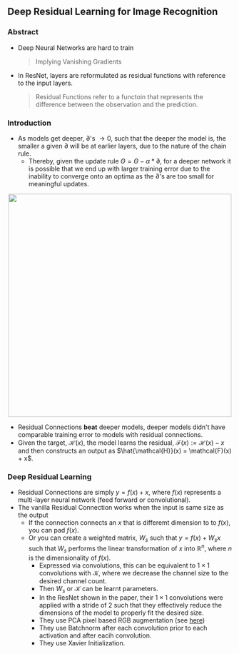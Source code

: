 ## Deep Residual Learning for Image Recognition

### Abstract

- Deep Neural Networks are hard to train

    > Implying Vanishing Gradients

- In ResNet, layers are reformulated as residual functions with reference to the input layers.

    > Residual Functions refer to a functoin that represents the difference between the observation and the prediction.

### Introduction

- As models get deeper, $∂$'s $\rightarrow 0$, such that the deeper the model is, the smaller a given $∂$ will be at earlier layers, due to the nature of the chain rule. 
  - Thereby, given the update rule $\Theta = \Theta - \alpha * ∂$, for a deeper network it is possible that we end up with larger training error due to the inability to converge onto an optima as the $∂$'s are too small for meaningful updates.

<div align = 'center'>  
<img width = 500 src = err.png>
</div>

- Residual Connections **beat** deeper models, deeper models didn't have comparable training error to models with residual connections.
- Given the target, $\mathcal{H}(x)$, the model learns the residual, $\mathcal{F}(x):= \mathcal{H}(x) - x$ and then constructs an output as $\hat{\mathcal{H}}(x) = \mathcal{F}(x) + x$.

### Deep Residual Learning

- Residual Connections are simply $y = f(x) + x$, where $f(x)$ represents a multi-layer neural network (feed forward or convolutional).
- The vanilla Residual Connection works when the input is same size as the output
  - If the connection connects an $x$ that is differemt dimension to to $f(x)$, you can pad $f(x)$.
  - Or you can create a weighted matrix, $W_s$ such that $y = f(x) + W_sx$ such that $W_s$ performs the linear transformation of $x$ into $\mathbb{R}^n$, where $n$ is the dimensionality of $f(x)$.
    - Expressed via convolutions, this can be equivalent to $1 \times 1$ convolutions with $\mathcal{K}$, where we decrease the channel size to the desired channel count.
    - Then $W_s$ or $\mathcal{K}$ can be learnt parameters.
    - In the ResNet shown in the paper, their $1 \times 1$ convolutions were applied with a stride of $2$ such that they effectively reduce the dimensions of the model to properly fit the desired size.
    - They use $\text{PCA}$ pixel based RGB augmentation (see [here](https://www.vxnuaj.com/blog/PCAaug))
    - They use Batchnorm after each convolution prior to each activation and after eacih convolution.
    - They use Xavier Initialization.